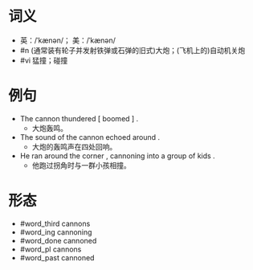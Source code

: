 # 词义
- 英：/ˈkænən/； 美：/ˈkænən/
- #n (通常装有轮子并发射铁弹或石弹的旧式)大炮；(飞机上的)自动机关炮
- #vi 猛撞；碰撞
# 例句
- The cannon thundered [ boomed ] .
	- 大炮轰鸣。
- The sound of the cannon echoed around .
	- 大炮的轰鸣声在四处回响。
- He ran around the corner , cannoning into a group of kids .
	- 他跑过拐角时与一群小孩相撞。
# 形态
- #word_third cannons
- #word_ing cannoning
- #word_done cannoned
- #word_pl cannons
- #word_past cannoned
